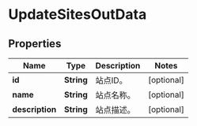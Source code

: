 
# UpdateSitesOutData

## Properties
Name | Type | Description | Notes
------------ | ------------- | ------------- | -------------
**id** | **String** | 站点ID。 |  [optional]
**name** | **String** | 站点名称。 |  [optional]
**description** | **String** | 站点描述。 |  [optional]



